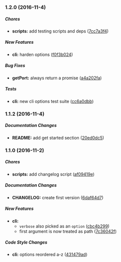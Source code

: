 ### 1.2.0 (2016-11-4)

##### Chores

* **scripts:** add testing scripts and deps ([7cc7a3f4](https://github.com/exprexo/exprexo/commit/7cc7a3f4b02de4cddc7fb5740853fe63033d096e))

##### New Features

* **cli:** harden options ([f0f3b024](https://github.com/exprexo/exprexo/commit/f0f3b02412dc296a79953d0acd2437a81fa58859))

##### Bug Fixes

* **getPort:** always return a promise ([a4a202fa](https://github.com/exprexo/exprexo/commit/a4a202fa300672f3bfb7efd50375dfeee23c1453))

##### Tests

* **cli:** new cli options test suite ([cc6a0dbb](https://github.com/exprexo/exprexo/commit/cc6a0dbb5bc436fd5e651b799cd448877e901e29))

### 1.1.2 (2016-11-4)

##### Documentation Changes

* **README:** add get started section ([20ed0dc5](https://github.com/exprexo/exprexo/commit/20ed0dc53b5f6df2771d4243950d2928f70d5cdd))

### 1.1.0 (2016-11-2)

##### Chores

* **scripts:** add changelog script ([af09419e](https://github.com/exprexo/exprexo/commit/af09419e0e7c939f5fef8541fefc6f9672fc6aa3))

##### Documentation Changes

* **CHANGELOG:** create first version ([6daf64d7](https://github.com/exprexo/exprexo/commit/6daf64d779d5ef5529226ce0630fe1b2d9b8d435))

##### New Features

* **cli:**
  * `verbose` also picked as an `option` ([cbc4b299](https://github.com/exprexo/exprexo/commit/cbc4b299ce5fa58afc5a564b7b4e7b1453479865))
  * first argument is now treated as path ([7c36042f](https://github.com/exprexo/exprexo/commit/7c36042f775f38c559db794f92c8905ccf92e2bf))

##### Code Style Changes

* **cli:** options reordered a-z ([431479ad](https://github.com/exprexo/exprexo/commit/431479ade79d6cbd5723061e714cb5846796f8c2))
